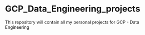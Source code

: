 # GCP_Data_Engineering_projects
This repository will contain all my personal projects for GCP - Data Engineering
